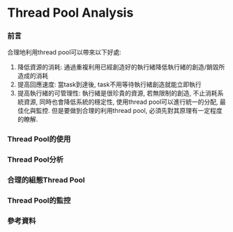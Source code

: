 # Thread Pool Analysis

### 前言

合理地利用thread pool可以帶來以下好處:

1. 降低資源的消耗: 通過重複利用已經創造好的執行緒降低執行緒的創造/銷毀所造成的消耗
2. 提高回應速度: 當task到達後, task不用等待執行緒創造就能立即執行
3. 提高執行緒的可管理性: 執行緒是很珍貴的資源, 若無限制的創造, 不止消耗系統資源, 同時也會降低系統的穩定性, 使用thread pool可以進行統一的分配, 最佳化與監控. 但是要做到合理的利用thread pool, 必須先對其原理有一定程度的瞭解.

### Thread Pool的使用

### Thread Pool分析

### 合理的組態Thread Pool

### Thread Pool的監控

### 參考資料



